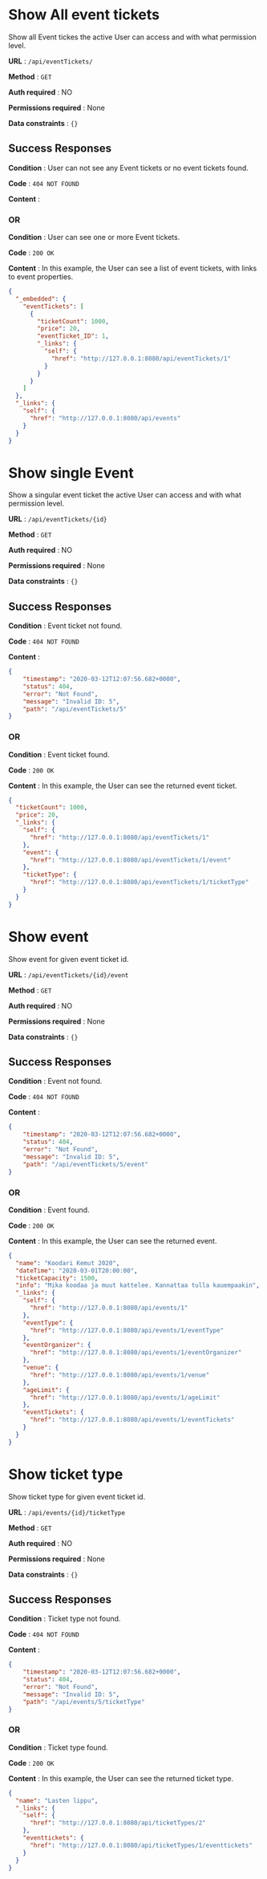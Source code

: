 # Show All event tickets

Show all Event tickes the active User can access and with what permission level.

**URL** : `/api/eventTickets/`

**Method** : `GET`

**Auth required** : NO

**Permissions required** : None

**Data constraints** : `{}`

## Success Responses

**Condition** : User can not see any Event tickets or no event tickets found.

**Code** : `404 NOT FOUND`

**Content** : 

### OR

**Condition** : User can see one or more Event tickets.

**Code** : `200 OK`

**Content** : In this example, the User can see a list of event tickets, with links to event properties.

```json
{
  "_embedded": {
    "eventTickets": [
      {
        "ticketCount": 1000,
        "price": 20,
        "eventTicket_ID": 1,
        "_links": {
          "self": {
            "href": "http://127.0.0.1:8080/api/eventTickets/1"
          }
        }
      }
    ]
  },
  "_links": {
    "self": {
      "href": "http://127.0.0.1:8080/api/events"
    }
  }
}
```


# Show single Event

Show a singular event ticket the active User can access and with what permission level.

**URL** : `/api/eventTickets/{id}`

**Method** : `GET`

**Auth required** : NO

**Permissions required** : None

**Data constraints** : `{}`

## Success Responses

**Condition** : Event ticket not found.

**Code** : `404 NOT FOUND`

**Content** : 

```json
{
    "timestamp": "2020-03-12T12:07:56.682+0000",
    "status": 404,
    "error": "Not Found",
    "message": "Invalid ID: 5",
    "path": "/api/eventTickets/5"
}
```

### OR

**Condition** : Event ticket found.

**Code** : `200 OK`

**Content** : In this example, the User can see the returned event ticket.

```json
{
  "ticketCount": 1000,
  "price": 20,
  "_links": {
    "self": {
      "href": "http://127.0.0.1:8080/api/eventTickets/1"
    },
    "event": {
      "href": "http://127.0.0.1:8080/api/eventTickets/1/event"
    },
    "ticketType": {
      "href": "http://127.0.0.1:8080/api/eventTickets/1/ticketType"
    }
  }
}
```
# Show event

Show event for given event ticket id.

**URL** : `/api/eventTickets/{id}/event`

**Method** : `GET`

**Auth required** : NO

**Permissions required** : None

**Data constraints** : `{}`

## Success Responses

**Condition** : Event not found.

**Code** : `404 NOT FOUND`

**Content** :

```json
{
    "timestamp": "2020-03-12T12:07:56.682+0000",
    "status": 404,
    "error": "Not Found",
    "message": "Invalid ID: 5",
    "path": "/api/eventTickets/5/event"
}
```

### OR

**Condition** : Event found.

**Code** : `200 OK`

**Content** : In this example, the User can see the returned event.

```json
{
  "name": "Koodari Kemut 2020",
  "dateTime": "2020-03-01T20:00:00",
  "ticketCapacity": 1500,
  "info": "Mika koodaa ja muut kattelee. Kannattaa tulla kauempaakin",
  "_links": {
    "self": {
      "href": "http://127.0.0.1:8080/api/events/1"
    },
    "eventType": {
      "href": "http://127.0.0.1:8080/api/events/1/eventType"
    },
    "eventOrganizer": {
      "href": "http://127.0.0.1:8080/api/events/1/eventOrganizer"
    },
    "venue": {
      "href": "http://127.0.0.1:8080/api/events/1/venue"
    },
    "ageLimit": {
      "href": "http://127.0.0.1:8080/api/events/1/ageLimit"
    },
    "eventTickets": {
      "href": "http://127.0.0.1:8080/api/events/1/eventTickets"
    }
  }
}
```


# Show ticket type

Show ticket type for given event ticket id.

**URL** : `/api/events/{id}/ticketType`

**Method** : `GET`

**Auth required** : NO

**Permissions required** : None

**Data constraints** : `{}`

## Success Responses

**Condition** : Ticket type not found.

**Code** : `404 NOT FOUND`

**Content** : 

```json
{
    "timestamp": "2020-03-12T12:07:56.682+0000",
    "status": 404,
    "error": "Not Found",
    "message": "Invalid ID: 5",
    "path": "/api/events/5/ticketType"
}
```

### OR

**Condition** : Ticket type found.

**Code** : `200 OK`

**Content** : In this example, the User can see the returned ticket type.

```json
{
  "name": "Lasten lippu",
  "_links": {
    "self": {
      "href": "http://127.0.0.1:8080/api/ticketTypes/2"
    },
    "eventtickets": {
      "href": "http://127.0.0.1:8080/api/ticketTypes/1/eventtickets"
    }
  }
}
```
